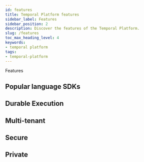 ```yaml
---
id: features
title: Temporal Platform features
sidebar_label: Features
sidebar_position: 2
description: Discover the features of the Temporal Platform.
slug: /features
toc_max_heading_level: 4
keywords:
- temporal platform
tags:
- temporal-platform
---
```


<!-- THIS FILE IS GENERATED. DO NOT EDIT THIS FILE DIRECTLY -->

Features

## Popular language SDKs

## Durable Execution

## Multi-tenant

## Secure

## Private

